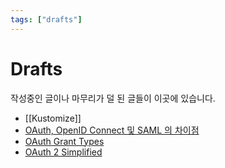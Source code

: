 ```yaml
---
tags: ["drafts"]
---
```


# Drafts

작성중인 글이나 마무리가 덜 된 글들이 이곳에 있습니다.

- [[Kustomize]]
- [OAuth, OpenID Connect 및 SAML 의 차이점](oauth_openid_connect_saml.md)
- [OAuth Grant Types](oauth_grant_types.md)
- [OAuth 2 Simplified](oauth2_simplified.md)

<TagLinks />
